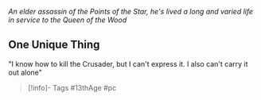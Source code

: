 *An elder assassin of the Points of the Star, he's lived a long and varied life in service to the Queen of the Wood*

## One Unique Thing
"I know how to kill the Crusader, but I can't express it.  I also can't carry it out alone"


> [!info]- Tags
> #13thAge #pc 

